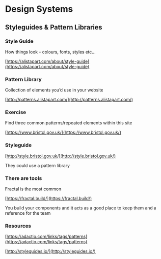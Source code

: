 # Design Systems



## Styleguides & Pattern Libraries


### Style Guide

How things look - colours, fonts, styles etc…

[https://alistapart.com/about/style-guide](https://alistapart.com/about/style-guide)


### Pattern Library

Collection of elements you’d use in your website

[http://patterns.alistapart.com/](http://patterns.alistapart.com/)


### Exercise

Find three common patterns/repeated elements within this site

[https://www.bristol.gov.uk/](https://www.bristol.gov.uk/)



### Styleguide

[http://style.bristol.gov.uk/](http://style.bristol.gov.uk/)

They could use a pattern library



### There are tools

Fractal is the most common

[https://fractal.build/](https://fractal.build/)

You build your components and it acts as a good place to keep them and a reference for the team



### Resources

[https://adactio.com/links/tags/patterns](https://adactio.com/links/tags/patterns)

[http://styleguides.io/](http://styleguides.io/)
